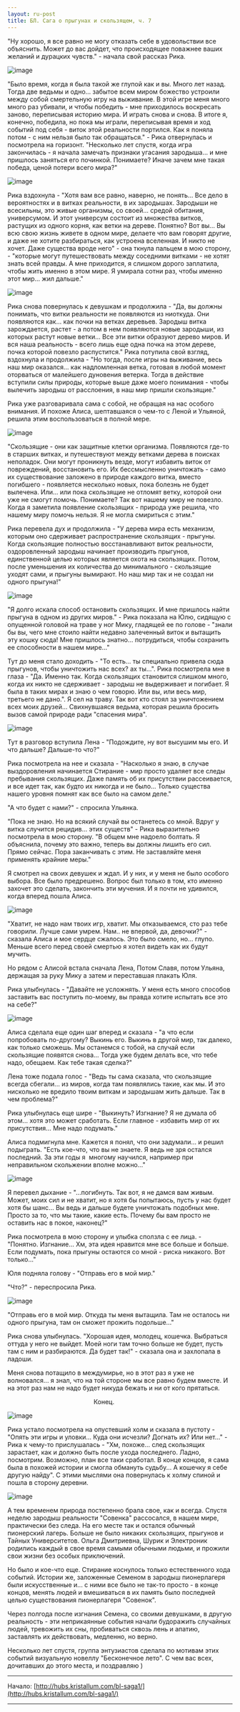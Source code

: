 ```yaml
---
layout: ru-post
title: БЛ. Сага о прыгунах и скользящем, ч. 7
---
```


"Ну хорошо, я все равно не могу отказать себе в удовольствии все объяснить. Может до вас дойдет, что происходящее поважнее ваших желаний и дурацких чувств." - начала свой рассказ Рика.

![image](https://36.media.tumblr.com/c6408e3807c07241ee63ada4bc6538e0/tumblr_inline_nm9c77Udq21qhiweh_540.jpg)

"Было время, когда я была такой же глупой как и вы. Много лет назад. Тогда две ведьмы и одно... забытое всем миром божество устроили между собой смертельную игру на выживание. В этой игре меня много много раз убивали, и чтобы победить - мне приходилось воскресать заново, переписывая историю мира. И играть снова и снова. В итоге я, конечно, победила, но пока мы играли, переписывая время и ход событий под себя - виток этой реальности портился. Как я поняла потом - с ним нельзя было так обращаться." - Рика отвернулась и посмотрела на горизонт. "Несколько лет спустя, когда игра закончилась - я начала замечать признаки угасания зародыша... и мне пришлось заняться его починкой. Понимаете? Иначе зачем мне такая победа, ценой потери всего мира?"

![image](https://36.media.tumblr.com/13e76cf5c09138eca3e470b5be0fb875/tumblr_inline_nm9cedacx91qhiweh_540.jpg)

Рика вздохнула - "Хотя вам все равно, наверно, не понять... Все дело в вероятностях и в витках реальности, в их зародышах. Зародыши не всесильны, это живые организмы, со своей... средой обитания, универсумом. И этот универсум состоит из множества витков, растущих из одного корня, как ветки на дереве. Понятно? Вот вы... Вы всю свою жизнь живете в одном мире, делаете что вам говорят другие, и даже не хотите разбираться, как устроена вселенная. И никто не хочет. Даже существа вроде него" - она ткнула пальцем в мою сторону, - "которые могут путешествовать между соседними витками - не хотят знать всей правды. А мне приходится, я слишком дорого заплатила, чтобы жить именно в этом мире. Я умирала сотни раз, чтобы именно этот мир... жил дальше."

![image](https://40.media.tumblr.com/956f04571f03026c67f95361e3badad4/tumblr_inline_nm9cc91ttE1qhiweh_540.jpg)

Рика снова повернулась к девушкам и продолжила - "Да, вы должны понимать, что витки реальности не появляются из ниоткуда. Они появляются как... как почки на ветках деревьев. Зародыш витка зарождается, растет - а потом в нем появляются новые зародыши, из которых растут новые ветки... Все эти витки образуют дерево миров. И вся наша реальность - всего лишь еще одна почка на этом дереве, почка которой повезло распустится." Рика потупила свой взгляд, вздохнула и продолжила - "Но тогда, после игры на выживание, весь наш мир оказался... как надломленная ветка, готовая в любой момент оторваться от малейшего дуновения ветерка. Тогда в действие вступили силы природы, которые выше даже моего понимания - чтобы вылечить зародыш от расслоения, в наш мир пришли скользящие."

Рика уже разговаривала сама с собой, не обращая на нас особого внимания. И похоже Алиса, шептавшаяся о чем-то с Леной и Ульяной, решила этим воспользоваться в полной мере.

![image](https://40.media.tumblr.com/b85baf5d2b6a38dfa3ba6eb9bc0ef202/tumblr_inline_nm9chesThA1qhiweh_540.jpg)

"Скользящие - они как защитные клетки организма. Появляются где-то в старших витках, и путешествуют между ветками дерева в поисках неполадок. Они могут проникнуть везде, могут избавить виток от повреждений, восстановить его. Их бессмысленно уничтожать - само их существование заложено в природе каждого витка, вместо погибшего - появляется несколько новых, пока болезнь не будет вылечена. Или... или пока скользящие не отломят ветку, которой они уже не смогут помочь. Понимаете? Так вот нашему миру не повезло. Когда я заметила появление скользящих - природа уже решила, что нашему миру помочь нельзя. Я не могла смириться с этим."

Рика перевела дух и продолжила - "У дерева мира есть механизм, которым оно сдерживает распространение скользящих - прыгуны. Когда скользящие полностью восстанавливают виток реальности, оздоровленный зародыш начинает производить прыгунов, единственной целью которых является охота на скользящих. Потом, после уменьшения их количества до минимального - скользящие уходят сами, и прыгуны вымирают. Но наш мир так и не создал ни одного прыгуна!"

![image](https://41.media.tumblr.com/8124282185ede79fde9b819e94abb30c/tumblr_inline_nm9curthde1qhiweh_540.jpg)

"Я долго искала способ остановить скользящих. И мне пришлось найти прыгуна в одном из других миров." - Рика показала на Юлю, сидящую с опущенной головой на траве у ног Мику, гладящей ее по голове - "знали бы вы, чего мне стоило найти недавно залеченный виток и вытащить эту кошку сюда! Мне пришлось знатно... потрудиться, чтобы сохранить ее способности в нашем мире..."

Тут до меня стало доходить - "То есть... ты специально привела сюда прыгунов, чтобы уничтожить нас всех? ах ты...". Рика посмотрела мне в глаза - "Да. Именно так. Когда скользящих становится слишком много, когда их никто не сдерживает - зародыш не выдерживает и погибает. Я была в таких мирах и знаю о чем говорю. Или вы, или весь мир, третьего не дано.". Я сел на траву. Так вот кто стоял за уничтожением всех моих друзей... Свихнувшаяся ведьма, которая решила бросить вызов самой природе ради "спасения мира".

![image](https://40.media.tumblr.com/919ab691a83a93e3ef713627ba6ce745/tumblr_inline_nm9cx1V6zB1qhiweh_540.jpg)

Тут в разговор вступила Лена - "Подождите, ну вот высушим мы его. И что дальше? Дальше-то что?"

Рика посмотрела на нее и сказала - "Насколько я знаю, в случае выздоровления начинается Стирание - мир просто удаляет все следы пребывания скользящих. Даже память об их присутствии рассеивается, и все идет так, как будто их никогда и не было... Только существа нашего уровня помнят как все было на самом деле."

"А что будет с нами?" - спросила Ульянка.

"Пока не знаю. Но на всякий случай вы останетесь со мной. Вдруг у витка случится рецидив... этих существ" - Рика выразительно посмотрела в мою сторону. "В общем мне надоело болтать. Я объяснила, почему это важно, теперь вы должны лишить его сил. Прямо сейчас. Пора заканчивать с этим. Не заставляйте меня применять крайние меры."

Я смотрел на своих девушек и ждал. И у них, и у меня не было особого выбора. Все было предрешено. Вопрос был только в том, кто именно захочет это сделать, закончить эти мучения. И я почти не удивился, когда вперед пошла Алиса.

![image](https://41.media.tumblr.com/ca008cb652e0a6194fa9ca1d5cec75dc/tumblr_inline_nm9cyq0Ovb1qhiweh_540.jpg)

"Хватит, не надо нам твоих игр, хватит. Мы отказываемся, сто раз тебе говорили. Лучше сами умрем. Нам.. не впервой, да, девочки?" - сказала Алиса и мое сердце сжалось. Это было смело, но... глупо. Меньше всего перед своей смертью я хотел видеть как их будут мучить.

Но рядом с Алисой встала сначала Лена, Потом Славя, потом Ульяна, держащая за руку Мику а затем и переставшая плакать Юля.

Рика улыбнулась - "Давайте не усложнять. У меня есть много способов заставить вас поступить по-моему, вы правда хотите испытать все это на себе?"

![image](https://40.media.tumblr.com/c5a251dc77d84fe10cfbe1dd813f80f9/tumblr_inline_nm9d2p8wiN1qhiweh_540.jpg)

Алиса сделала еще один шаг вперед и сказала - "а что если попробовать по-другому? Выкинь его. Выкинь в другой мир, так далеко, как только сможешь. Мы останемся с тобой, на случай если скользящие появятся снова... Тогда уже будем делать все, что тебе надо, обещаем. Как тебе такая сделка?"

Лена тоже подала голос - "Ведь ты сама сказала, что скользящие всегда сбегали... из миров, когда там появлялись такие, как мы. И это нисколько не вредило твоим виткам и зародышам жить дальше. Так в чем проблема?"

Рика улыбнулась еще шире - "Выкинуть? Изгнание? Я не думала об этом... хотя это может сработать. Если главное - избавить мир от их присутствия... Мне надо подумать."

Алиса подмигнула мне. Кажется я понял, что они задумали... и решил подыграть. "Есть кое-что, что вы не знаете. Я ведь не зря остался последний. За эти годы я &nbsp;многому научился, например при неправильном скольжении вполне можно..."

![image](https://41.media.tumblr.com/b3194bd28bd2325b8a5a587bd0d3d923/tumblr_inline_nm9d5oTFed1qhiweh_540.jpg)

Я перевел дыхание - "...погибнуть. Так вот, я не дамся вам живым. Может, моих сил и не хватит, но я хотя бы попытаюсь, пусть у нас будет хотя бы шанс... Вы ведь и дальше будете уничтожать подобных мне. Просто за то, что мы такие, какие есть. Почему бы вам просто не оставить нас в покое, наконец?"

Рика посмотрела в мою сторону и улыбка сползла с ее лица. - "Понятно. Изгнание... Хм, эта идея нравится мне все больше и больше. Если подумать, пока прыгуны остаются со мной - риска никакого. Вот только..."

Юля подняла голову - "Отправь его в мой мир."

"Что?" - переспросила Рика.

![image](https://36.media.tumblr.com/e52680f281199d096bfbbb0eced013c8/tumblr_inline_nm9d69UrJm1qhiweh_540.jpg)

"Отправь его в мой мир. Откуда ты меня вытащила. Там не осталось ни одного прыгуна, там он сможет прожить подольше..."

Рика снова улыбнулась. "Хорошая идея, молодец, кошечка. Выбраться оттуда у него не выйдет. Моей ноги там точно больше не будет, пусть там с ним и разбираются. Да будет так!" - сказала она и захлопала в ладоши.

Меня снова потащило в междумирье, но в этот раз я уже не волновался... я знал, что на той стороне мы все равно будем вместе. И на этот раз нам не надо будет никуда бежать и ни от кого прятаться.

&nbsp;&nbsp;&nbsp;&nbsp;&nbsp;&nbsp;&nbsp;&nbsp;&nbsp;&nbsp;&nbsp;&nbsp;&nbsp;&nbsp;&nbsp;&nbsp;&nbsp;&nbsp;&nbsp;&nbsp;&nbsp;&nbsp;&nbsp;&nbsp;&nbsp;&nbsp;&nbsp;&nbsp;&nbsp;&nbsp;&nbsp;&nbsp;&nbsp;&nbsp;&nbsp;&nbsp;&nbsp;&nbsp;&nbsp;&nbsp;&nbsp;&nbsp;&nbsp;&nbsp;&nbsp;&nbsp;&nbsp;&nbsp; Конец.

![image](https://41.media.tumblr.com/7a51ef11dd76207517b6f5501e919b16/tumblr_inline_nm9d8ztxcw1qhiweh_540.jpg)

Рика устало посмотрела на опустевший холм и сказала в пустоту - "Опять эти игры и уловки... Куда они исчезли? Догнать их? Или нет..." - Рика к чему-то прислушалась - "Хм, похоже... след скользящих зарастает, как и должно быть после ухода последнего. Ладно, посмотрим. Возможно, план все таки сработал. В конце концов, я сама была в похожей истории и смогла обмануть судьбу... А кошечку я себе другую найду". С этими мыслями она повернулась к холму спиной и пошла в сторону деревни.

![image](https://40.media.tumblr.com/031e95bbc8b128a8362e292ad47fc790/tumblr_inline_nm9dd58vQ01qhiweh_540.jpg)

А тем временем природа постепенно брала свое, как и всегда. Спустя неделю зародыш реальности "Совенка" рассосался, в нашем мире, практически без следа. На его месте так и остался обычный пионерский лагерь. Больше не было никаких скользящих, прыгунов и Тайных Университетов. Ольга Дмитриевна, Шурик и Электроник родились каждый в свое время самыми обычными людьми, и прожили свои жизни без особых приключений.

Но было и кое-что еще. Стирание коснулось только естественного хода событий. Истории же, заложенные Семеном в зародыш пионерлагеря были искусственные и... с ними все было не так-то просто - в конце концов, менять людей и вмешиваться в их память было последней целью существования пионерлагеря "Совенок".

Через&nbsp;полгода после изгнания Семена, со своими девушками, в другую реальность - эти неприкаянные события начали будоражить случайных людей, тревожить их сны, пробиваться сквозь лень и апатию, заставлять их действовать, медленно, но верно.

Несколько лет спустя, группа энтузиастов сделала по мотивам этих событий визуальную новеллу "Бесконечное лето". С чем вас всех, дочитавших до этого места, и поздравляю )

* * *

Начало: [http://hubs.kristallum.com/bl-saga1/](http://hubs.kristallum.com/bl-saga1/)

* * *
